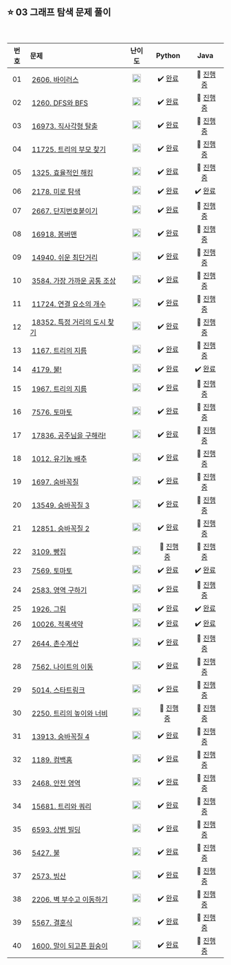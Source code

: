 
## ⭐️ 03 그래프 탐색 문제 풀이

<br>

| **번호** | **문제** | **난이도** | **Python** | **Java** |
|:--------:|:--------|:----------:|:----------:|:--------:|
| 01 | &nbsp;[2606. 바이러스](https://www.acmicpc.net/problem/2606)&nbsp;&nbsp; | &nbsp;&nbsp;<img src="https://github.com/yuuforest/Baekjoon/assets/97596022/07accbcc-b7bc-4a50-a82e-37f90db6a48f" width="20"/>&nbsp;&nbsp; | &nbsp;✔️ [완료](https://github.com/yuuforest/Algorithm/blob/main/02%20%EB%B0%B1%EC%A4%80/03%20%EA%B7%B8%EB%9E%98%ED%94%84%20%ED%83%90%EC%83%89/Python/Prob2606.py)&nbsp; | &nbsp;💬 [진행 중]()&nbsp; |
| 02 | &nbsp;[1260. DFS와 BFS](https://www.acmicpc.net/problem/1260)&nbsp;&nbsp; | &nbsp;&nbsp;<img src="https://github.com/yuuforest/Baekjoon/assets/97596022/0d140fe9-b265-452d-812a-c474404888d7" width="20"/>&nbsp;&nbsp; | &nbsp;✔️ [완료](https://github.com/yuuforest/Algorithm/blob/main/02%20%EB%B0%B1%EC%A4%80/03%20%EA%B7%B8%EB%9E%98%ED%94%84%20%ED%83%90%EC%83%89/Python/Prob1260.py)&nbsp; | &nbsp;💬 [진행 중]()&nbsp; |
| 03 | &nbsp;[16973. 직사각형 탈출](https://www.acmicpc.net/problem/16973)&nbsp;&nbsp; | &nbsp;&nbsp;<img src="https://github.com/yuuforest/Baekjoon/assets/97596022/faf1d147-b8a1-40f5-9f8f-604d534ab16c" width="20"/>&nbsp;&nbsp; | &nbsp;✔️ [완료](https://github.com/yuuforest/Algorithm/blob/main/02%20%EB%B0%B1%EC%A4%80/03%20%EA%B7%B8%EB%9E%98%ED%94%84%20%ED%83%90%EC%83%89/Python/Prob16973.py)&nbsp; | &nbsp;💬 [진행 중]()&nbsp; |
| 04 | &nbsp;[11725. 트리의 부모 찾기](https://www.acmicpc.net/problem/11725)&nbsp;&nbsp; | &nbsp;&nbsp;<img src="https://github.com/yuuforest/Baekjoon/assets/97596022/0d140fe9-b265-452d-812a-c474404888d7" width="20"/>&nbsp;&nbsp; | &nbsp;✔️ [완료](https://github.com/yuuforest/Algorithm/blob/main/02%20%EB%B0%B1%EC%A4%80/03%20%EA%B7%B8%EB%9E%98%ED%94%84%20%ED%83%90%EC%83%89/Python/Prob11725.py)&nbsp; | &nbsp;💬 [진행 중]()&nbsp; |
| 05 | &nbsp;[1325. 효율적인 해킹](https://www.acmicpc.net/problem/1325)&nbsp;&nbsp; | &nbsp;&nbsp;<img src="https://github.com/yuuforest/Baekjoon/assets/97596022/b865c934-26be-488e-aec2-cfaf969e1632" width="20"/>&nbsp;&nbsp; | &nbsp;✔️ [완료](https://github.com/yuuforest/Algorithm/blob/main/02%20%EB%B0%B1%EC%A4%80/03%20%EA%B7%B8%EB%9E%98%ED%94%84%20%ED%83%90%EC%83%89/Python/Prob1325.py)&nbsp; | &nbsp;💬 [진행 중]()&nbsp; |
| 06 | &nbsp;[2178. 미로 탐색](https://www.acmicpc.net/problem/2178)&nbsp;&nbsp; | &nbsp;&nbsp;<img src="https://github.com/yuuforest/Baekjoon/assets/97596022/b865c934-26be-488e-aec2-cfaf969e1632" width="20"/>&nbsp;&nbsp; | &nbsp;✔️ [완료](https://github.com/yuuforest/Algorithm/blob/main/02%20%EB%B0%B1%EC%A4%80/03%20%EA%B7%B8%EB%9E%98%ED%94%84%20%ED%83%90%EC%83%89/Python/Prob2178.py)&nbsp; | &nbsp;✔️ [완료](https://github.com/yuuforest/Algorithm/blob/main/02%20%EB%B0%B1%EC%A4%80/03%20%EA%B7%B8%EB%9E%98%ED%94%84%20%ED%83%90%EC%83%89/Java/src/Prob2178.java)&nbsp; |
| 07 | &nbsp;[2667. 단지번호붙이기](https://www.acmicpc.net/problem/2667)&nbsp;&nbsp; | &nbsp;&nbsp;<img src="https://github.com/yuuforest/Baekjoon/assets/97596022/b865c934-26be-488e-aec2-cfaf969e1632" width="20"/>&nbsp;&nbsp; | &nbsp;✔️ [완료](https://github.com/yuuforest/Algorithm/blob/main/02%20%EB%B0%B1%EC%A4%80/03%20%EA%B7%B8%EB%9E%98%ED%94%84%20%ED%83%90%EC%83%89/Python/Prob2667.py)&nbsp; | &nbsp;💬 [진행 중]()&nbsp; |
| 08 | &nbsp;[16918. 봄버맨](https://www.acmicpc.net/problem/16918)&nbsp;&nbsp; | &nbsp;&nbsp;<img src="https://github.com/yuuforest/Baekjoon/assets/97596022/b865c934-26be-488e-aec2-cfaf969e1632" width="20"/>&nbsp;&nbsp; | &nbsp;✔️ [완료](https://github.com/yuuforest/Algorithm/blob/main/02%20%EB%B0%B1%EC%A4%80/03%20%EA%B7%B8%EB%9E%98%ED%94%84%20%ED%83%90%EC%83%89/Python/Prob16918.py)&nbsp; | &nbsp;💬 [진행 중]()&nbsp; |
| 09 | &nbsp;[14940. 쉬운 최단거리](https://www.acmicpc.net/problem/14940)&nbsp;&nbsp; | &nbsp;&nbsp;<img src="https://github.com/yuuforest/Baekjoon/assets/97596022/b865c934-26be-488e-aec2-cfaf969e1632" width="20"/>&nbsp;&nbsp; | &nbsp;✔️ [완료](https://github.com/yuuforest/Algorithm/blob/main/02%20%EB%B0%B1%EC%A4%80/03%20%EA%B7%B8%EB%9E%98%ED%94%84%20%ED%83%90%EC%83%89/Python/Prob14940.py)&nbsp; | &nbsp;💬 [진행 중]()&nbsp; |
| 10 | &nbsp;[3584. 가장 가까운 공통 조상](https://www.acmicpc.net/problem/3584)&nbsp;&nbsp; | &nbsp;&nbsp;<img src="https://github.com/yuuforest/Baekjoon/assets/97596022/faf1d147-b8a1-40f5-9f8f-604d534ab16c" width="20"/>&nbsp;&nbsp; | &nbsp;✔️ [완료](https://github.com/yuuforest/Algorithm/blob/main/02%20%EB%B0%B1%EC%A4%80/03%20%EA%B7%B8%EB%9E%98%ED%94%84%20%ED%83%90%EC%83%89/Python/Prob3584.py)&nbsp; | &nbsp;💬 [진행 중]()&nbsp; |
| 11 | &nbsp;[11724. 연결 요소의 개수](https://www.acmicpc.net/problem/11724)&nbsp;&nbsp; | &nbsp;&nbsp;<img src="https://github.com/yuuforest/Baekjoon/assets/97596022/0d140fe9-b265-452d-812a-c474404888d7" width="20"/>&nbsp;&nbsp; | &nbsp;✔️ [완료](https://github.com/yuuforest/Algorithm/blob/main/02%20%EB%B0%B1%EC%A4%80/03%20%EA%B7%B8%EB%9E%98%ED%94%84%20%ED%83%90%EC%83%89/Python/Prob11724.py)&nbsp; | &nbsp;💬 [진행 중]()&nbsp; |
| 12 | &nbsp;[18352. 특정 거리의 도시 찾기](https://www.acmicpc.net/problem/18352)&nbsp;&nbsp; | &nbsp;&nbsp;<img src="https://github.com/yuuforest/Baekjoon/assets/97596022/0d140fe9-b265-452d-812a-c474404888d7" width="20"/>&nbsp;&nbsp; | &nbsp;✔️ [완료](https://github.com/yuuforest/Algorithm/blob/main/02%20%EB%B0%B1%EC%A4%80/03%20%EA%B7%B8%EB%9E%98%ED%94%84%20%ED%83%90%EC%83%89/Python/Prob18352.py)&nbsp; | &nbsp;💬 [진행 중]()&nbsp; |
| 13 | &nbsp;[1167. 트리의 지름](https://www.acmicpc.net/problem/1167)&nbsp;&nbsp; | &nbsp;&nbsp;<img src="https://github.com/yuuforest/Baekjoon/assets/97596022/0623933e-9a3e-4ed2-9d39-f2a9820072b8" width="20"/>&nbsp;&nbsp; | &nbsp;✔️ [완료](https://github.com/yuuforest/Algorithm/blob/main/02%20%EB%B0%B1%EC%A4%80/03%20%EA%B7%B8%EB%9E%98%ED%94%84%20%ED%83%90%EC%83%89/Python/Prob1167.py)&nbsp; | &nbsp;💬 [진행 중]()&nbsp; |
| 14 | &nbsp;[4179. 불!](https://www.acmicpc.net/problem/4179)&nbsp;&nbsp; | &nbsp;&nbsp;<img src="https://github.com/yuuforest/Baekjoon/assets/97596022/faf1d147-b8a1-40f5-9f8f-604d534ab16c" width="20"/>&nbsp;&nbsp; | &nbsp;✔️ [완료](https://github.com/yuuforest/Algorithm/blob/main/02%20%EB%B0%B1%EC%A4%80/03%20%EA%B7%B8%EB%9E%98%ED%94%84%20%ED%83%90%EC%83%89/Python/Prob4179.py)&nbsp; | &nbsp;✔️ [완료](https://github.com/yuuforest/Algorithm/blob/main/02%20%EB%B0%B1%EC%A4%80/03%20%EA%B7%B8%EB%9E%98%ED%94%84%20%ED%83%90%EC%83%89/Java/src/Prob4179.java)&nbsp; |
| 15 | &nbsp;[1967. 트리의 지름](https://www.acmicpc.net/problem/1967)&nbsp;&nbsp; | &nbsp;&nbsp;<img src="https://github.com/yuuforest/Baekjoon/assets/97596022/faf1d147-b8a1-40f5-9f8f-604d534ab16c" width="20"/>&nbsp;&nbsp; | &nbsp;✔️ [완료](https://github.com/yuuforest/Algorithm/blob/main/02%20%EB%B0%B1%EC%A4%80/03%20%EA%B7%B8%EB%9E%98%ED%94%84%20%ED%83%90%EC%83%89/Python/Prob1967.py)&nbsp; | &nbsp;💬 [진행 중]()&nbsp; |
| 16 | &nbsp;[7576. 토마토](https://www.acmicpc.net/problem/7576)&nbsp;&nbsp; | &nbsp;&nbsp;<img src="https://github.com/yuuforest/Baekjoon/assets/97596022/85149378-3937-4538-8a9b-1b178253c958" width="20"/>&nbsp;&nbsp; | &nbsp;✔️ [완료](https://github.com/yuuforest/Algorithm/blob/main/02%20%EB%B0%B1%EC%A4%80/03%20%EA%B7%B8%EB%9E%98%ED%94%84%20%ED%83%90%EC%83%89/Python/Prob7576.py)&nbsp; | &nbsp;💬 [진행 중]()&nbsp; |
| 17 | &nbsp;[17836. 공주님을 구해라!](https://www.acmicpc.net/problem/17836)&nbsp;&nbsp; | &nbsp;&nbsp;<img src="https://github.com/yuuforest/Baekjoon/assets/97596022/85149378-3937-4538-8a9b-1b178253c958" width="20"/>&nbsp;&nbsp; | &nbsp;✔️ [완료](https://github.com/yuuforest/Algorithm/blob/main/02%20%EB%B0%B1%EC%A4%80/03%20%EA%B7%B8%EB%9E%98%ED%94%84%20%ED%83%90%EC%83%89/Python/Prob17836.py)&nbsp; | &nbsp;💬 [진행 중]()&nbsp; |
| 18 | &nbsp;[1012. 유기농 배추](https://www.acmicpc.net/problem/1012)&nbsp;&nbsp; | &nbsp;&nbsp;<img src="https://github.com/yuuforest/Baekjoon/assets/97596022/0d140fe9-b265-452d-812a-c474404888d7" width="20"/>&nbsp;&nbsp; | &nbsp;✔️ [완료](https://github.com/yuuforest/Algorithm/blob/main/02%20%EB%B0%B1%EC%A4%80/03%20%EA%B7%B8%EB%9E%98%ED%94%84%20%ED%83%90%EC%83%89/Python/Prob1012.py)&nbsp; | &nbsp;💬 [진행 중]()&nbsp; |
| 19 | &nbsp;[1697. 숨바꼭질](https://www.acmicpc.net/problem/1697)&nbsp;&nbsp; | &nbsp;&nbsp;<img src="https://github.com/yuuforest/Baekjoon/assets/97596022/b865c934-26be-488e-aec2-cfaf969e1632" width="20"/>&nbsp;&nbsp; | &nbsp;✔️ [완료](https://github.com/yuuforest/Algorithm/blob/main/02%20%EB%B0%B1%EC%A4%80/03%20%EA%B7%B8%EB%9E%98%ED%94%84%20%ED%83%90%EC%83%89/Python/Prob1697.py)&nbsp; | &nbsp;💬 [진행 중]()&nbsp; |
| 20 | &nbsp;[13549. 숨바꼭질 3](https://www.acmicpc.net/problem/13549)&nbsp;&nbsp; | &nbsp;&nbsp;<img src="https://github.com/yuuforest/Baekjoon/assets/97596022/85149378-3937-4538-8a9b-1b178253c958" width="20"/>&nbsp;&nbsp; | &nbsp;✔️ [완료](https://github.com/yuuforest/Algorithm/blob/main/02%20%EB%B0%B1%EC%A4%80/03%20%EA%B7%B8%EB%9E%98%ED%94%84%20%ED%83%90%EC%83%89/Python/Prob13549.py)&nbsp; | &nbsp;💬 [진행 중]()&nbsp; |
| 21 | &nbsp;[12851. 숨바꼭질 2](https://www.acmicpc.net/problem/12851)&nbsp;&nbsp; | &nbsp;&nbsp;<img src="https://github.com/yuuforest/Baekjoon/assets/97596022/faf1d147-b8a1-40f5-9f8f-604d534ab16c" width="20"/>&nbsp;&nbsp; | &nbsp;✔️ [완료](https://github.com/yuuforest/Algorithm/blob/main/02%20%EB%B0%B1%EC%A4%80/03%20%EA%B7%B8%EB%9E%98%ED%94%84%20%ED%83%90%EC%83%89/Python/Prob12851.py)&nbsp; | &nbsp;💬 [진행 중]()&nbsp; |
| 22 | &nbsp;[3109. 빵집](https://www.acmicpc.net/problem/3109)&nbsp;&nbsp; | &nbsp;&nbsp;<img src="https://github.com/yuuforest/Baekjoon/assets/97596022/0623933e-9a3e-4ed2-9d39-f2a9820072b8" width="20"/>&nbsp;&nbsp; | &nbsp;💬 [진행 중](https://github.com/yuuforest/Algorithm/blob/main/02%20%EB%B0%B1%EC%A4%80/03%20%EA%B7%B8%EB%9E%98%ED%94%84%20%ED%83%90%EC%83%89/Python/Prob3109.py)&nbsp; | &nbsp;💬 [진행 중]()&nbsp; |
| 23 | &nbsp;[7569. 토마토](https://www.acmicpc.net/problem/7569)&nbsp;&nbsp; | &nbsp;&nbsp;<img src="https://github.com/yuuforest/Baekjoon/assets/97596022/85149378-3937-4538-8a9b-1b178253c958" width="20"/>&nbsp;&nbsp; | &nbsp;✔️ [완료](https://github.com/yuuforest/Algorithm/blob/main/02%20%EB%B0%B1%EC%A4%80/03%20%EA%B7%B8%EB%9E%98%ED%94%84%20%ED%83%90%EC%83%89/Python/Prob7569.py)&nbsp; | &nbsp;✔️ [완료](https://github.com/yuuforest/Algorithm/blob/main/02%20%EB%B0%B1%EC%A4%80/03%20%EA%B7%B8%EB%9E%98%ED%94%84%20%ED%83%90%EC%83%89/Java/src/Prob7569.java)&nbsp; |
| 24 | &nbsp;[2583. 영역 구하기](https://www.acmicpc.net/problem/2583)&nbsp;&nbsp; | &nbsp;&nbsp;<img src="https://github.com/yuuforest/Baekjoon/assets/97596022/b865c934-26be-488e-aec2-cfaf969e1632" width="20"/>&nbsp;&nbsp; | &nbsp;✔️ [완료](https://github.com/yuuforest/Algorithm/blob/main/02%20%EB%B0%B1%EC%A4%80/03%20%EA%B7%B8%EB%9E%98%ED%94%84%20%ED%83%90%EC%83%89/Python/Prob2583.py)&nbsp; | &nbsp;💬 [진행 중]()&nbsp; |
| 25 | &nbsp;[1926. 그림](https://www.acmicpc.net/problem/1926)&nbsp;&nbsp; | &nbsp;&nbsp;<img src="https://github.com/yuuforest/Baekjoon/assets/97596022/b865c934-26be-488e-aec2-cfaf969e1632" width="20"/>&nbsp;&nbsp; | &nbsp;✔️ [완료](https://github.com/yuuforest/Algorithm/blob/main/02%20%EB%B0%B1%EC%A4%80/03%20%EA%B7%B8%EB%9E%98%ED%94%84%20%ED%83%90%EC%83%89/Python/Prob1926.py)&nbsp; | &nbsp;✔️ [완료](https://github.com/yuuforest/Algorithm/blob/main/02%20%EB%B0%B1%EC%A4%80/03%20%EA%B7%B8%EB%9E%98%ED%94%84%20%ED%83%90%EC%83%89/Java/src/Prob1926.java)&nbsp; |
| 26 | &nbsp;[10026. 적록색약](https://www.acmicpc.net/problem/10026)&nbsp;&nbsp; | &nbsp;&nbsp;<img src="https://github.com/yuuforest/Baekjoon/assets/97596022/85149378-3937-4538-8a9b-1b178253c958" width="20"/>&nbsp;&nbsp; | &nbsp;✔️ [완료](https://github.com/yuuforest/Algorithm/blob/main/02%20%EB%B0%B1%EC%A4%80/03%20%EA%B7%B8%EB%9E%98%ED%94%84%20%ED%83%90%EC%83%89/Python/Prob10026.py)&nbsp; | &nbsp;✔️ [완료](https://github.com/yuuforest/Algorithm/blob/main/02%20%EB%B0%B1%EC%A4%80/03%20%EA%B7%B8%EB%9E%98%ED%94%84%20%ED%83%90%EC%83%89/Java/src/Prob10026.java)&nbsp; |
| 27 | &nbsp;[2644. 촌수계산](https://www.acmicpc.net/problem/2644)&nbsp;&nbsp; | &nbsp;&nbsp;<img src="https://github.com/yuuforest/Baekjoon/assets/97596022/0d140fe9-b265-452d-812a-c474404888d7" width="20"/>&nbsp;&nbsp; | &nbsp;✔️ [완료](https://github.com/yuuforest/Algorithm/blob/main/02%20%EB%B0%B1%EC%A4%80/03%20%EA%B7%B8%EB%9E%98%ED%94%84%20%ED%83%90%EC%83%89/Python/Prob2644.py)&nbsp; | &nbsp;💬 [진행 중]()&nbsp; |
| 28 | &nbsp;[7562. 나이트의 이동](https://www.acmicpc.net/problem/7562)&nbsp;&nbsp; | &nbsp;&nbsp;<img src="https://github.com/yuuforest/Baekjoon/assets/97596022/b865c934-26be-488e-aec2-cfaf969e1632" width="20"/>&nbsp;&nbsp; | &nbsp;✔️ [완료](https://github.com/yuuforest/Algorithm/blob/main/02%20%EB%B0%B1%EC%A4%80/03%20%EA%B7%B8%EB%9E%98%ED%94%84%20%ED%83%90%EC%83%89/Python/Prob7562.py)&nbsp; | &nbsp;💬 [진행 중]()&nbsp; |
| 29 | &nbsp;[5014. 스타트링크](https://www.acmicpc.net/problem/5014)&nbsp;&nbsp; | &nbsp;&nbsp;<img src="https://github.com/yuuforest/Baekjoon/assets/97596022/b865c934-26be-488e-aec2-cfaf969e1632" width="20"/>&nbsp;&nbsp; | &nbsp;✔️ [완료](https://github.com/yuuforest/Algorithm/blob/main/02%20%EB%B0%B1%EC%A4%80/03%20%EA%B7%B8%EB%9E%98%ED%94%84%20%ED%83%90%EC%83%89/Python/Prob5014.py)&nbsp; | &nbsp;💬 [진행 중]()&nbsp; |
| 30 | &nbsp;[2250. 트리의 높이와 너비](https://www.acmicpc.net/problem/2250)&nbsp;&nbsp; | &nbsp;&nbsp;<img src="https://github.com/yuuforest/Baekjoon/assets/97596022/0623933e-9a3e-4ed2-9d39-f2a9820072b8" width="20"/>&nbsp;&nbsp; | &nbsp;💬 [진행 중](https://github.com/yuuforest/Algorithm/blob/main/02%20%EB%B0%B1%EC%A4%80/03%20%EA%B7%B8%EB%9E%98%ED%94%84%20%ED%83%90%EC%83%89/Python/Prob2250.py)&nbsp; | &nbsp;💬 [진행 중]()&nbsp; |
| 31 | &nbsp;[13913. 숨바꼭질 4](https://www.acmicpc.net/problem/13913)&nbsp;&nbsp; | &nbsp;&nbsp;<img src="https://github.com/yuuforest/Baekjoon/assets/97596022/faf1d147-b8a1-40f5-9f8f-604d534ab16c" width="20"/>&nbsp;&nbsp; | &nbsp;✔️ [완료](https://github.com/yuuforest/Algorithm/blob/main/02%20%EB%B0%B1%EC%A4%80/03%20%EA%B7%B8%EB%9E%98%ED%94%84%20%ED%83%90%EC%83%89/Python/Prob13913.py)&nbsp; | &nbsp;💬 [진행 중]()&nbsp; |
| 32 | &nbsp;[1189. 컴백홈](https://www.acmicpc.net/problem/1189)&nbsp;&nbsp; | &nbsp;&nbsp;<img src="https://github.com/yuuforest/Baekjoon/assets/97596022/b865c934-26be-488e-aec2-cfaf969e1632" width="20"/>&nbsp;&nbsp; | &nbsp;✔️ [완료](https://github.com/yuuforest/Algorithm/blob/main/02%20%EB%B0%B1%EC%A4%80/03%20%EA%B7%B8%EB%9E%98%ED%94%84%20%ED%83%90%EC%83%89/Python/Prob1189.py)&nbsp; | &nbsp;💬 [진행 중]()&nbsp; |
| 33 | &nbsp;[2468. 안전 영역](https://www.acmicpc.net/problem/2468)&nbsp;&nbsp; | &nbsp;&nbsp;<img src="https://github.com/yuuforest/Baekjoon/assets/97596022/b865c934-26be-488e-aec2-cfaf969e1632" width="20"/>&nbsp;&nbsp; | &nbsp;✔️ [완료](https://github.com/yuuforest/Algorithm/blob/main/02%20%EB%B0%B1%EC%A4%80/03%20%EA%B7%B8%EB%9E%98%ED%94%84%20%ED%83%90%EC%83%89/Python/Prob2468.py)&nbsp; | &nbsp;💬 [진행 중]()&nbsp; |
| 34 | &nbsp;[15681. 트리와 쿼리](https://www.acmicpc.net/problem/15681)&nbsp;&nbsp; | &nbsp;&nbsp;<img src="https://github.com/yuuforest/Baekjoon/assets/97596022/85149378-3937-4538-8a9b-1b178253c958" width="20"/>&nbsp;&nbsp; | &nbsp;✔️ [완료](https://github.com/yuuforest/Algorithm/blob/main/02%20%EB%B0%B1%EC%A4%80/03%20%EA%B7%B8%EB%9E%98%ED%94%84%20%ED%83%90%EC%83%89/Python/Prob15681.py)&nbsp; | &nbsp;💬 [진행 중]()&nbsp; |
| 35 | &nbsp;[6593. 상범 빌딩](https://www.acmicpc.net/problem/6593)&nbsp;&nbsp; | &nbsp;&nbsp;<img src="https://github.com/yuuforest/Baekjoon/assets/97596022/85149378-3937-4538-8a9b-1b178253c958" width="20"/>&nbsp;&nbsp; | &nbsp;✔️ [완료](https://github.com/yuuforest/Algorithm/blob/main/02%20%EB%B0%B1%EC%A4%80/03%20%EA%B7%B8%EB%9E%98%ED%94%84%20%ED%83%90%EC%83%89/Python/Prob6593.py)&nbsp; | &nbsp;💬 [진행 중]()&nbsp; |
| 36 | &nbsp;[5427. 불](https://www.acmicpc.net/problem/5427)&nbsp;&nbsp; | &nbsp;&nbsp;<img src="https://github.com/yuuforest/Baekjoon/assets/97596022/faf1d147-b8a1-40f5-9f8f-604d534ab16c" width="20"/>&nbsp;&nbsp; | &nbsp;✔️ [완료](https://github.com/yuuforest/Algorithm/blob/main/02%20%EB%B0%B1%EC%A4%80/03%20%EA%B7%B8%EB%9E%98%ED%94%84%20%ED%83%90%EC%83%89/Python/Prob5427.py)&nbsp; | &nbsp;💬 [진행 중]()&nbsp; |
| 37 | &nbsp;[2573. 빙산](https://www.acmicpc.net/problem/2573)&nbsp;&nbsp; | &nbsp;&nbsp;<img src="https://github.com/yuuforest/Baekjoon/assets/97596022/faf1d147-b8a1-40f5-9f8f-604d534ab16c" width="20"/>&nbsp;&nbsp; | &nbsp;✔️ [완료](https://github.com/yuuforest/Algorithm/blob/main/02%20%EB%B0%B1%EC%A4%80/03%20%EA%B7%B8%EB%9E%98%ED%94%84%20%ED%83%90%EC%83%89/Python/Prob2573.py)&nbsp; | &nbsp;💬 [진행 중]()&nbsp; |
| 38 | &nbsp;[2206. 벽 부수고 이동하기](https://www.acmicpc.net/problem/2206)&nbsp;&nbsp; | &nbsp;&nbsp;<img src="https://github.com/yuuforest/Baekjoon/assets/97596022/462bfb77-c29c-475d-af2f-1650ce823f15" width="20"/>&nbsp;&nbsp; | &nbsp;✔️ [완료](https://github.com/yuuforest/Algorithm/blob/main/02%20%EB%B0%B1%EC%A4%80/03%20%EA%B7%B8%EB%9E%98%ED%94%84%20%ED%83%90%EC%83%89/Python/Prob2206.py)&nbsp; | &nbsp;💬 [진행 중]()&nbsp; |
| 39 | &nbsp;[5567. 결혼식](https://www.acmicpc.net/problem/5567)&nbsp;&nbsp; | &nbsp;&nbsp;<img src="https://github.com/yuuforest/Baekjoon/assets/97596022/0d140fe9-b265-452d-812a-c474404888d7" width="20"/>&nbsp;&nbsp; | &nbsp;✔️ [완료](https://github.com/yuuforest/Algorithm/blob/main/02%20%EB%B0%B1%EC%A4%80/03%20%EA%B7%B8%EB%9E%98%ED%94%84%20%ED%83%90%EC%83%89/Python/Prob5567.py)&nbsp; | &nbsp;💬 [진행 중]()&nbsp; |
| 40 | &nbsp;[1600. 말이 되고픈 원숭이](https://www.acmicpc.net/problem/1600)&nbsp;&nbsp; | &nbsp;&nbsp;<img src="https://github.com/yuuforest/Baekjoon/assets/97596022/462bfb77-c29c-475d-af2f-1650ce823f15" width="20"/>&nbsp;&nbsp; | &nbsp;✔️ [완료](https://github.com/yuuforest/Algorithm/blob/main/02%20%EB%B0%B1%EC%A4%80/03%20%EA%B7%B8%EB%9E%98%ED%94%84%20%ED%83%90%EC%83%89/Python/Prob1600.py)&nbsp; | &nbsp;💬 [진행 중]()&nbsp; |
